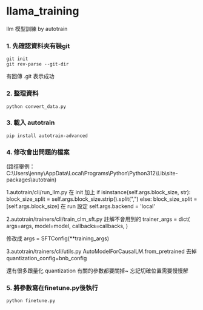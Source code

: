 # llama_training
llm 模型訓練 by autotrain

### 1. 先確認資料夾有裝git ###
```
git init
git rev-parse --git-dir
```
有回傳 .git 表示成功
### 2. 整理資料 ###
```
python convert_data.py
```
### 3. 載入 autotrain ###
```
pip install autotrain-advanced  
```

### 4. 修改會出問題的檔案 
(路徑舉例： C:\Users\jenny\AppData\Local\Programs\Python\Python312\Lib\site-packages\autotrain)

1.autotrain/cli/run_llm.py
在 init 加上
if isinstance(self.args.block_size, str):
            block_size_split = self.args.block_size.strip().split(",")
        else:
            block_size_split = [self.args.block_size]
在 run 設定
self.args.backend = 'local' 

2.autotrain/trainers/cli/train_clm_sft.py
註解不會用到的
    trainer_args = dict(
       args=args,
       model=model,
        callbacks=callbacks,
    )
    
修改成 args = SFTConfig(**training_args)

3.autotrain/trainers/cli/utils.py
   AutoModelForCausalLM.from_pretrained 去掉 quantization_config=bnb_config
   
還有很多跟量化 quantization 有關的參數都要關掉~ 忘記切確位置需要慢慢解

### 5. 將參數寫在finetune.py後執行 ###
```
python finetune.py
```

